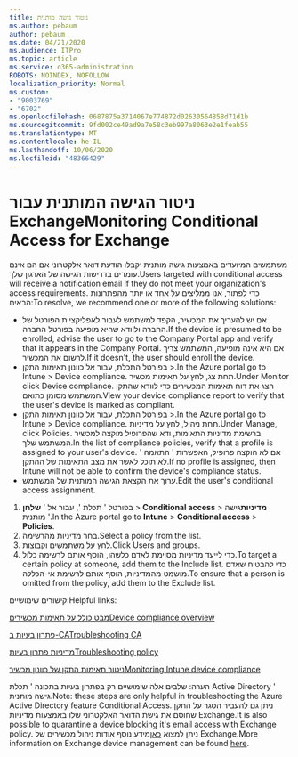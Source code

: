 ```yaml
---
title: ניטור גישה מותנית
ms.author: pebaum
author: pebaum
ms.date: 04/21/2020
ms.audience: ITPro
ms.topic: article
ms.service: o365-administration
ROBOTS: NOINDEX, NOFOLLOW
localization_priority: Normal
ms.custom:
- "9003769"
- "6702"
ms.openlocfilehash: 0687875a3714067e774872d02630564858d71d1b
ms.sourcegitcommit: 9fd002ce49ad9a7e58c3eb997a8063e2e1feab55
ms.translationtype: MT
ms.contentlocale: he-IL
ms.lasthandoff: 10/06/2020
ms.locfileid: "48366429"
---
```

# <a name="monitoring-conditional-access-for-exchange"></a><span data-ttu-id="20941-102">ניטור הגישה המותנית עבור Exchange</span><span class="sxs-lookup"><span data-stu-id="20941-102">Monitoring Conditional Access for Exchange</span></span>

<span data-ttu-id="20941-103">משתמשים המיועדים באמצעות גישה מותנית יקבלו הודעת דואר אלקטרוני אם הם אינם עומדים בדרישות הגישה של הארגון שלך.</span><span class="sxs-lookup"><span data-stu-id="20941-103">Users targeted with conditional access will receive a notification email if they do not meet your organization's access requirements.</span></span> <span data-ttu-id="20941-104">כדי לפתור, אנו ממליצים על אחד או יותר מהפתרונות הבאים:</span><span class="sxs-lookup"><span data-stu-id="20941-104">To resolve, we recommend one or more of the following solutions:</span></span>

- <span data-ttu-id="20941-105">אם יש להעריך את המכשיר, הקפד למשתמש לעבור לאפליקציית הפורטל של החברה ולוודא שהיא מופיעה בפורטל החברה.</span><span class="sxs-lookup"><span data-stu-id="20941-105">If the device is presumed to be enrolled, advise the user to go to the Company Portal app and verify that it appears in the Company Portal.</span></span> <span data-ttu-id="20941-106">אם היא אינה מופיעה, המשתמש צריך לרשום את המכשיר.</span><span class="sxs-lookup"><span data-stu-id="20941-106">If it doesn't, the user should enroll the device.</span></span>
- <span data-ttu-id="20941-107">בפורטל התכלת, עבור אל כוונון תאימות התקן >.</span><span class="sxs-lookup"><span data-stu-id="20941-107">In the Azure portal go to Intune > Device compliance.</span></span> <span data-ttu-id="20941-108">תחת צג, לחץ על תאימות מכשיר.</span><span class="sxs-lookup"><span data-stu-id="20941-108">Under Monitor click Device compliance.</span></span> <span data-ttu-id="20941-109">הצג את דוח תאימות המכשירים כדי לוודא שהתקן המשתמש מסומן כתואם.</span><span class="sxs-lookup"><span data-stu-id="20941-109">View your device compliance report to verify that the user's device is marked as compliant.</span></span>
- <span data-ttu-id="20941-110">בפורטל התכלת, עבור אל כוונון תאימות התקן >.</span><span class="sxs-lookup"><span data-stu-id="20941-110">In the Azure portal go to Intune > Device compliance.</span></span> <span data-ttu-id="20941-111">תחת ניהול, לחץ על מדיניות.</span><span class="sxs-lookup"><span data-stu-id="20941-111">Under Manage, click Policies.</span></span> <span data-ttu-id="20941-112">ברשימת מדיניות התאימות, ודא שהפרופיל מוקצה למכשיר המשתמש שלך.</span><span class="sxs-lookup"><span data-stu-id="20941-112">In the list of compliance policies, verify that a profile is assigned to your user's device.</span></span> <span data-ttu-id="20941-113">אם לא הוקצה פרופיל, האפשרות ' התאמה ' לא תוכל לאשר את מצב התאימות של ההתקן.</span><span class="sxs-lookup"><span data-stu-id="20941-113">If no profile is assigned, then Intune will not be able to confirm the device's compliance status.</span></span>
- <span data-ttu-id="20941-114">ערוך את הקצאת הגישה המותנית של המשתמש.</span><span class="sxs-lookup"><span data-stu-id="20941-114">Edit the user's conditional access assignment.</span></span>

1. <span data-ttu-id="20941-115">בפורטל ' תכלת ', עבור אל ' **שלחן**  >  **Conditional access**  >  **מדיניות**גישה מותנית '.</span><span class="sxs-lookup"><span data-stu-id="20941-115">In the Azure portal go to **Intune** > **Conditional access** > **Policies**.</span></span>
2. <span data-ttu-id="20941-116">בחר מדיניות מהרשימה.</span><span class="sxs-lookup"><span data-stu-id="20941-116">Select a policy from the list.</span></span>
3. <span data-ttu-id="20941-117">לחץ על משתמשים וקבוצות.</span><span class="sxs-lookup"><span data-stu-id="20941-117">Click Users and groups.</span></span>
4. <span data-ttu-id="20941-118">כדי לייעד מדיניות מסוימת לאדם כלשהו, הוסף אותם לרשימה כלול.</span><span class="sxs-lookup"><span data-stu-id="20941-118">To target a certain policy at someone, add them to the Include list.</span></span> <span data-ttu-id="20941-119">כדי להבטיח שאדם מושמט מהמדיניות, הוסף אותם לרשימת אי-הכללה.</span><span class="sxs-lookup"><span data-stu-id="20941-119">To ensure that a person is omitted from the policy, add them to the Exclude list.</span></span>

<span data-ttu-id="20941-120">קישורים שימושיים:</span><span class="sxs-lookup"><span data-stu-id="20941-120">Helpful links:</span></span>

[<span data-ttu-id="20941-121">מבט כולל על תאימות מכשירים</span><span class="sxs-lookup"><span data-stu-id="20941-121">Device compliance overview</span></span>](https://docs.microsoft.com/intune/device-compliance-get-started)

[<span data-ttu-id="20941-122">פתרון בעיות ב-CA</span><span class="sxs-lookup"><span data-stu-id="20941-122">Troubleshooting CA</span></span>](https://docs.microsoft.com/intune/troubleshoot-conditional-access)

[<span data-ttu-id="20941-123">מדיניות פתרון בעיות</span><span class="sxs-lookup"><span data-stu-id="20941-123">Troubleshooting policy</span></span>](https://docs.microsoft.com/intune/troubleshoot-policies-in-microsoft-intune)

[<span data-ttu-id="20941-124">ניטור תאימות התקן של כוונון מכשיר</span><span class="sxs-lookup"><span data-stu-id="20941-124">Monitoring Intune device compliance</span></span>](https://docs.microsoft.com/intune/compliance-policy-monitor)

<span data-ttu-id="20941-125">הערה: שלבים אלה שימושיים רק בפתרון בעיות בתכונה ' תכלת Active Directory ' גישה מותנית.</span><span class="sxs-lookup"><span data-stu-id="20941-125">Note: these steps are only helpful in troubleshooting the Azure Active Directory feature Conditional Access.</span></span> <span data-ttu-id="20941-126">ניתן גם להעביר הסגר על התקן שחוסם את גישת הדואר האלקטרוני שלו באמצעות מדיניות Exchange.</span><span class="sxs-lookup"><span data-stu-id="20941-126">It is also possible to quarantine a device blocking it's email access with Exchange policy.</span></span> <span data-ttu-id="20941-127">ניתן למצוא [כאן](<https://docs.microsoft.com/previous-versions/office/exchange-server-2010/ff959225(v=exchg.141>)מידע נוסף אודות ניהול מכשירים של Exchange.</span><span class="sxs-lookup"><span data-stu-id="20941-127">More information on Exchange device management can be found [here](<https://docs.microsoft.com/previous-versions/office/exchange-server-2010/ff959225(v=exchg.141>).</span></span>
